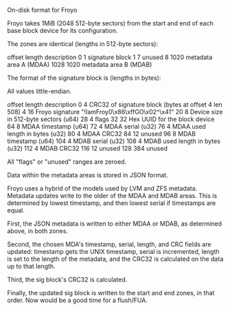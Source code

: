 On-disk format for Froyo

Froyo takes 1MiB (2048 512-byte sectors) from the start and end of each
base block device for its configuration.

The zones are identical (lengths in 512-byte sectors):

offset  length  description
0       1       signature block
1       7       unused
8       1020    metadata area A (MDAA)
1028    1020    metadata area B (MDAB)


The format of the signature block is (lengths in bytes):

All values little-endian.

offset  length  description
0       4       CRC32 of signature block (bytes at offset 4 len 508)
4       16      Froyo signature "!IamFroy0\x86\xffGO\x02^\x41"
20      8       Device size in 512-byte sectors (u64)
28      4       flags
32      32      Hex UUID for the block device
64      8       MDAA timestamp (u64)
72      4       MDAA serial (u32)
76      4       MDAA used length in bytes (u32)
80      4       MDAA CRC32
84      12      unused
96      8       MDAB timestamp (u64)
104     4       MDAB serial (u32)
108     4       MDAB used length in bytes (u32)
112     4       MDAB CRC32
116     12      unused
128     384     unused

All "flags" or "unused" ranges are zeroed.

Data within the metadata areas is stored in JSON format.

Froyo uses a hybrid of the models used by LVM and ZFS
metadata. Metadata updates write to the older of the MDAA and MDAB
areas. This is determined by lowest timestamp, and then lowest serial
if timestamps are equal.

First, the JSON metadata is written to either MDAA or MDAB, as
determined above, in both zones.

Second, the chosen MDA's timestamp, serial, length, and CRC fields are
updated: timestamp gets the UNIX timestamp, serial is incremented,
length is set to the length of the metadata, and the CRC32 is
calculated on the data up to that length.

Third, the sig block's CRC32 is calculated.

Finally, the updated sig block is written to the start and end zones,
in that order. Now would be a good time for a flush/FUA.

